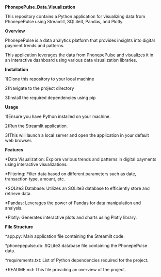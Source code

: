 **PhonepePulse_Data_Visualization**

This repository contains a Python application for visualizing data from PhonepePulse using Streamlit, SQLite3, Pandas, and Plotly.

**Overview**

PhonepePulse is a data analytics platform that provides insights into digital payment trends and patterns. 

This application leverages the data from PhonepePulse and visualizes it in an interactive dashboard using various data visualization libraries.

**Installation**

1)Clone this repository to your local machine

2)Navigate to the project directory

3)Install the required dependencies using pip

**Usage**

1)Ensure you have Python installed on your machine.

2)Run the Streamlit application.

3)This will launch a local server and open the application in your default web browser.

**Features**

*Data Visualization: Explore various trends and patterns in digital payments using interactive visualizations.

*Filtering: Filter data based on different parameters such as date, transaction type, amount, etc.

*SQLite3 Database: Utilizes an SQLite3 database to efficiently store and retrieve data.

*Pandas: Leverages the power of Pandas for data manipulation and analysis.

*Plotly: Generates interactive plots and charts using Plotly library.

**File Structure**

*app.py: Main application file containing the Streamlit code.

*phonepepulse.db: SQLite3 database file containing the PhonepePulse data.

*requirements.txt: List of Python dependencies required for the project.

*README.md: This file providing an overview of the project.
